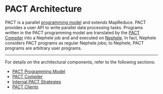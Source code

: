 PACT Architecture
=================

PACT is a parallel [programming
model](pactpm.html "pactpm")
and extends MapReduce. PACT provides a user API to write parallel data
processing tasks. Programs written in the PACT programming model are
translated by the [PACT
Compiler](pactcompiler.html "pactcompiler")
into a Nephele job and and executed on
[Nephele](nephele.html "nephele").
In fact, Nephele considers PACT programs as regular Nephele jobs; to
Nephele, PACT programs are arbitrary user programs.

* * * * *

For details on the architectural components, refer to the following
sections:

-   [PACT Programming
    Model](pactpm.html "pactpm")
-   [PACT
    Compiler](pactcompiler.html "pactcompiler")
-   [Internal PACT
    Strategies](pactstrategies.html "pactstrategies")
-   [PACT
    Clients](executepactprogram.html "executepactprogram")

